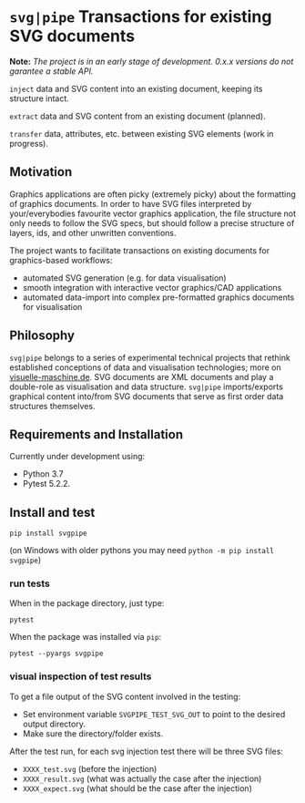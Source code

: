 

`svg|pipe` Transactions for existing SVG documents
==================================================

**Note:** *The project is in an early stage of development. 0.x.x versions do not garantee a stable API.*

`inject` data and SVG content into an existing document, keeping its structure intact.

`extract` data and SVG content from an existing document (planned).

`transfer` data, attributes, etc. between existing SVG elements (work in progress).


Motivation
----------

Graphics applications are often picky (extremely picky) about the formatting of graphics documents. In order to have SVG files interpreted by your/everybodies favourite vector graphics application, the file structure not only needs to follow the SVG specs, but should follow a precise structure of layers, ids, and other unwritten conventions.

The project wants to facilitate transactions on existing documents for graphics-based workflows:

 + automated SVG generation (e.g. for data visualisation)
 + smooth integration with interactive vector graphics/CAD applications
 + automated data-import into complex pre-formatted graphics documents for visualisation


Philosophy
----------

`svg|pipe` belongs to a series of experimental technical projects that rethink established conceptions of data and visualisation technologies; more on [visuelle-maschine.de](https://visuelle-maschine.de/index-en.html). SVG documents are XML documents and play a double-role as visualisation and data structure. `svg|pipe` imports/exports graphical content into/from SVG documents that serve as first order data structures themselves.




Requirements and Installation
-----------------------------

Currently under development using:

* Python 3.7
* Pytest 5.2.2.


Install and test
----------------

```
pip install svgpipe
```

(on Windows with older pythons you may need `python -m pip install svgpipe`)


### run tests

When in the package directory, just type:
```
pytest
```

When the package was installed via `pip`:

```
pytest --pyargs svgpipe
```


### visual inspection of test results

To get a file output of the SVG content involved in the testing:
+ Set environment variable `SVGPIPE_TEST_SVG_OUT` to point to the desired output directory.
+ Make sure the directory/folder exists.

After the test run, for each svg injection test there will be three SVG files:
+ `XXXX_test.svg` (before the injection)
+ `XXXX_result.svg` (what was actually the case after the injection)
+ `XXXX_expect.svg` (what should be the case after the injection)
